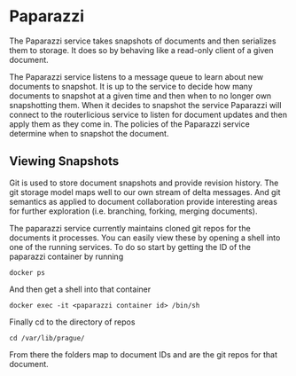 # Paparazzi

The Paparazzi service takes snapshots of documents and then serializes them to storage. It does so by behaving like
a read-only client of a given document.

The Paparazzi service listens to a message queue to learn about new documents to snapshot. It is up to the service
to decide how many documents to snapshot at a given time and then when to no longer own snapshotting them. When it
decides to snapshot the service Paparazzi will connect to the routerlicious service to listen for document updates
and then apply them as they come in. The policies of the Paparazzi service determine when to snapshot the document.

## Viewing Snapshots

Git is used to store document snapshots and provide revision history. The git storage model maps well to our own
stream of delta messages. And git semantics as applied to document collaboration provide interesting areas for further
exploration (i.e. branching, forking, merging documents).

The paparazzi service currently maintains cloned git repos for the documents it processes. You can easily view these
by opening a shell into one of the running services. To do so start by getting the ID of the paparazzi container by
running

`docker ps`

And then get a shell into that container

`docker exec -it <paparazzi container id> /bin/sh`

Finally cd to the directory of repos

`cd /var/lib/prague/`

From there the folders map to document IDs and are the git repos for that document.